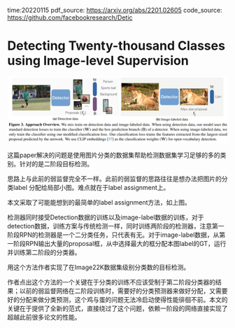 time:20220115
pdf_source: https://arxiv.org/abs/2201.02605
code_source: https://github.com/facebookresearch/Detic

# Detecting Twenty-thousand Classes using Image-level Supervision

![image](./res/deit.png)

这篇paper解决的问题是使用图片分类的数据集帮助检测数据集学习足够的多的类别。针对的是二阶段目标检测。

思路上与此前的弱监督完全不一样。此前的弱监督的思路往往是想办法把图片的分类label 分配给局部小图。难点就在于label assignment上。

本文采取了可能能想到的最简单的label assignment方法，如上图。

检测器同时接受Detection数据的训练以及image-label数据的训练，对于detection数据，训练方案与传统检测一样，同时训练两阶段的检测器，注意第一阶段RPN的检测器是一个二分类任务，只代表有无。对于image-label数据，从第一阶段RPN输出大量的proposal框，从中选择最大的框分配本图label的GT，运行并训练第二阶段的分类器。

用这个方法作者实现了在Image22K数据集级别分类数的目标检测。

作者点出这个方法的一个关键在于分类的训练不应该受制于第二阶段分类器的结果；以前的弱监督网络在二阶段训练时，需要好的分类预测器来做好分配，又需要好的分配来做分类预测，这个鸡与蛋的问题无法冷启动使得性能徘徊不前。本文的关键在于提供了全新的范式，直接绕过了这个问题，依赖一阶段的网络直接实现了超越此前很多论文的性能。
